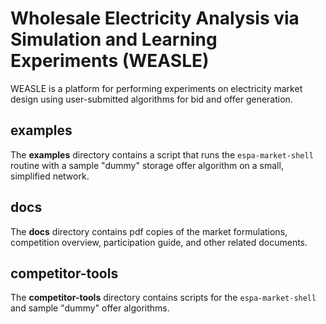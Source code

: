# Wholesale Electricity Analysis via Simulation and Learning Experiments (WEASLE)
WEASLE is a platform for performing experiments on electricity market design using user-submitted algorithms for bid and offer generation.

## examples
The __examples__ directory contains a script that runs the `espa-market-shell` routine with a sample "dummy" storage offer algorithm on a small, simplified network.

## docs
The __docs__ directory contains pdf copies of the market formulations, competition overview, participation guide, and other related documents.

## competitor-tools
The __competitor-tools__ directory contains scripts for the `espa-market-shell` and sample "dummy" offer algorithms.
